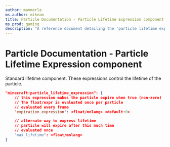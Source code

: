 ```yaml
---
author: mammerla
ms.author: mikeam
title: Particle Documentation - Particle Lifetime Expression component
ms.prod: gaming
description: "A reference document detailing the 'particle lifetime expression' particle component"
---
```


# Particle Documentation - Particle Lifetime Expression component

Standard lifetime component.  These expressions control the lifetime of the particle.

```json
"minecraft:particle_lifetime_expression": {
    // this expression makes the particle expire when true (non-zero)
    // The float/expr is evaluated once per particle
    // evaluated every frame
    "expiration_expression": <float/molang> <default:0>

    // alternate way to express lifetime
    // particle will expire after this much time
    // evaluated once
    "max_lifetime": <float/molang>
}
```
